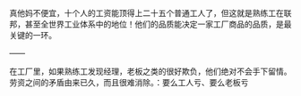 真他妈不便宜，十个人的工资能顶得上二十五个普通工人了，但这就是熟练工在联邦，甚至全世界工业体系中的地位！他们的品质能决定一家工厂商品的品质，是最关键的一环。

——

在工厂里，如果熟练工发现经理，老板之类的很好欺负，他们绝对不会手下留情。
劳资之间的矛盾由来已久，而且很难消除。：要么工人亏、要么老板亏
